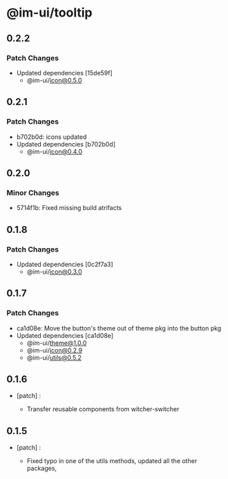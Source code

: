 # @im-ui/tooltip

## 0.2.2

### Patch Changes

- Updated dependencies [15de59f]
  - @im-ui/icon@0.5.0

## 0.2.1

### Patch Changes

- b702b0d: icons updated
- Updated dependencies [b702b0d]
  - @im-ui/icon@0.4.0

## 0.2.0

### Minor Changes

- 5714f1b: Fixed missing build atrifacts

## 0.1.8

### Patch Changes

- Updated dependencies [0c2f7a3]
  - @im-ui/icon@0.3.0

## 0.1.7

### Patch Changes

- ca1d08e: Move the button's theme out of theme pkg into the button pkg
- Updated dependencies [ca1d08e]
  - @im-ui/theme@1.0.0
  - @im-ui/icon@0.2.9
  - @im-ui/utils@0.5.2

## 0.1.6

- [patch] :

  - Transfer reusable components from witcher-switcher

## 0.1.5

- [patch] :

  - Fixed typo in one of the utils methods, updated all the other packages,
